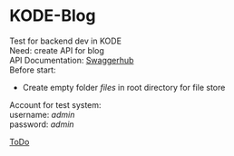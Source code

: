 # KODE-Blog
Test for backend dev in KODE  
Need: create API for blog  
API Documentation: [Swaggerhub](https://app.swaggerhub.com/apis/alexkupriyanov/kode-blog/1.0.0)  
Before start:  
- Create empty folder *files* in root directory for file store

Account for test system:  
username: *admin*  
password: *admin*  

[ToDo](./ToDo.MD)